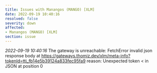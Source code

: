 ```yaml
---
title: Issues with Manangos (MANGO) [XLM]
date: 2022-09-19 10:40:16
resolved: false
severity: down
affected:
- Manangos (MANGO) [XLM]
section: issue
---
```


*2022-09-19 10:40:16* The gateway is unreachable: FetchError invalid json response body at https://gateways.thomiz.dev/xlm/meta-info?tokenId=tti_fb14e5b39124a833fec95fa9 reason: Unexpected token < in JSON at position 0